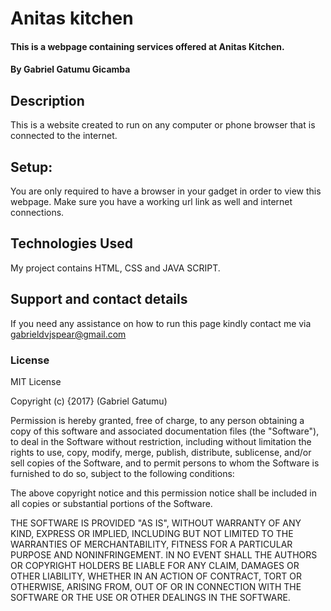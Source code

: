 # Anitas kitchen

#### This is a webpage containing services offered at Anitas Kitchen.

#### By **Gabriel Gatumu Gicamba**

## Description

This is a website created to run on any computer or phone browser that is connected to the internet.

## Setup:

You are only required to have a browser in your gadget in order to view this webpage. Make sure you have a working url link as well and internet connections.


## Technologies Used

My project contains HTML, CSS and JAVA SCRIPT.

## Support and contact details

If you need any assistance on how to run this page kindly contact me via gabrieldvjspear@gmail.com
### License

MIT License

Copyright (c) {2017} (Gabriel Gatumu)

Permission is hereby granted, free of charge, to any person obtaining a copy
of this software and associated documentation files (the "Software"), to deal
in the Software without restriction, including without limitation the rights
to use, copy, modify, merge, publish, distribute, sublicense, and/or sell
copies of the Software, and to permit persons to whom the Software is
furnished to do so, subject to the following conditions:

The above copyright notice and this permission notice shall be included in all
copies or substantial portions of the Software.

THE SOFTWARE IS PROVIDED "AS IS", WITHOUT WARRANTY OF ANY KIND, EXPRESS OR
IMPLIED, INCLUDING BUT NOT LIMITED TO THE WARRANTIES OF MERCHANTABILITY,
FITNESS FOR A PARTICULAR PURPOSE AND NONINFRINGEMENT. IN NO EVENT SHALL THE
AUTHORS OR COPYRIGHT HOLDERS BE LIABLE FOR ANY CLAIM, DAMAGES OR OTHER
LIABILITY, WHETHER IN AN ACTION OF CONTRACT, TORT OR OTHERWISE, ARISING FROM,
OUT OF OR IN CONNECTION WITH THE SOFTWARE OR THE USE OR OTHER DEALINGS IN THE
SOFTWARE.
